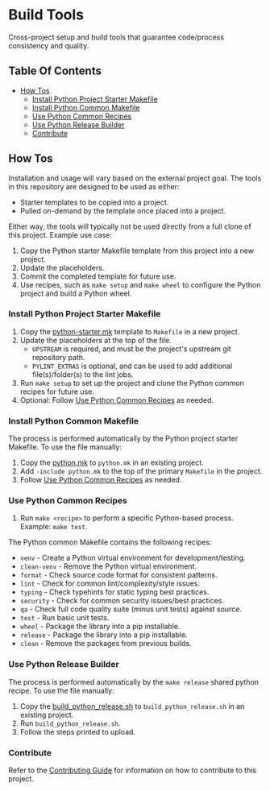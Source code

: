 # Build Tools

Cross-project setup and build tools that guarantee code/process consistency and quality.


## Table Of Contents

  * [How Tos](#how-tos)
    * [Install Python Project Starter Makefile](#install-python-project-starter-makefile)
    * [Install Python Common Makefile](#install-python-common-makefile)
    * [Use Python Common Recipes](#use-python-common-recipes)
    * [Use Python Release Builder](#use-python-release-builder)
    * [Contribute](#contribute)


## How Tos

Installation and usage will vary based on the external project goal.
The tools in this repository are designed to be used as either:
- Starter templates to be copied into a project.
- Pulled on-demand by the template once placed into a project.

Either way, the tools will typically not be used directly from a full clone of this project. Example use case:
1. Copy the Python starter Makefile template from this project into a new project.
1. Update the placeholders.
1. Commit the completed template for future use.
1. Use recipes, such as `make setup` and `make wheel` to configure the Python project and build a Python wheel.

### Install Python Project Starter Makefile

1. Copy the [python-starter.mk](./python-starter.mk) template to `Makefile` in a new project.
1. Update the placeholders at the top of the file.
    - `UPSTREAM` is required, and must be the project's upstream git repository path.
    - `PYLINT_EXTRAS` is optional, and can be used to add additional file(s)/folder(s) to the lint jobs.
1. Run `make setup` to set up the project and clone the Python common recipes for future use.
1. Optional: Follow [Use Python Common Recipes](#use-python-common-recipes) as needed.

### Install Python Common Makefile

The process is performed automatically by the Python project starter Makefile.
To use the file manually:
1. Copy the [python.mk](./python.mk) to `python.mk` in an existing project.
1. Add `-include python.mk` to the top of the primary `Makefile` in the project.
1. Follow [Use Python Common Recipes](#use-python-common-recipes) as needed.

### Use Python Common Recipes

1. Run `make <recipe>` to perform a specific Python-based process. Example: `make test`.

The Python common Makefile contains the following recipes:
- `venv` - Create a Python virtual environment for development/testing.
- `clean-venv` - Remove the Python virtual environment.
- `format` - Check source code format for consistent patterns.
- `lint` - Check for common lint/complexity/style issues.
- `typing` - Check typehints for static typing best practices.
- `security` - Check for common security issues/best practices.
- `qa` - Check full code quality suite (minus unit tests) against source.
- `test` - Run basic unit tests.
- `wheel` - Package the library into a pip installable.
- `release` - Package the library into a pip installable.
- `clean` - Remove the packages from previous builds.

### Use Python Release Builder

The process is performed automatically by the `make release` shared python recipe.
To use the file manually:
1. Copy the [build_python_release.sh](./build_python_release.sh) to `build_python_release.sh` in an existing project.
1. Run `build_python_release.sh`.
1. Follow the steps printed to upload.


### Contribute

Refer to the [Contributing Guide](CONTRIBUTING.md) for information on how to contribute to this project.
